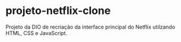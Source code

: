 # projeto-netflix-clone
Projeto da DIO de recriação da interface principal do Netflix utilzando HTML, CSS  e JavaScript.
